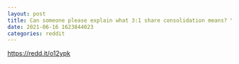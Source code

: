 ```yaml
--- 
layout: post 
title: Can someone please explain what 3:1 share consolidation means? Yesterday these shares where worth about $3 now it’s tripled, is it to do with that? 
date: 2021-06-16 1623844023 
categories: reddit 
--- 
```

https://redd.it/o12ypk
